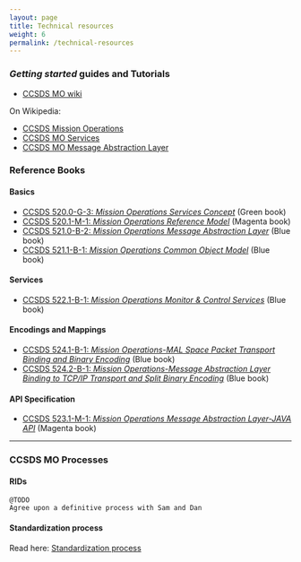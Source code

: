 ```yaml
---
layout: page
title: Technical resources
weight: 6
permalink: /technical-resources
---
```


### *Getting started* guides and Tutorials

 * [CCSDS MO wiki](https://github.com/ccsdsmo/ccsdsmo.github.io/wiki)

On Wikipedia:
 * [CCSDS Mission Operations](https://en.wikipedia.org/wiki/CCSDS_Mission_Operations)
 * [CCSDS MO Services](https://en.wikipedia.org/wiki/CCSDS_MO_Services)
 * [CCSDS MO Message Abstraction Layer](https://en.wikipedia.org/wiki/Message_Abstraction_Layer)

### Reference Books

#### Basics
 * [CCSDS 520.0-G-3: *Mission Operations Services Concept*](https://public.ccsds.org/Pubs/520x0g3.pdf) (Green book)
 * [CCSDS 520.1-M-1: *Mission Operations Reference Model*](https://public.ccsds.org/Pubs/520x1m1.pdf) (Magenta book)
 * [CCSDS 521.0-B-2: *Mission Operations Message Abstraction Layer*](https://public.ccsds.org/Pubs/521x0b2e1.pdf) (Blue book)
 * [CCSDS 521.1-B-1: *Mission Operations Common Object Model*](https://public.ccsds.org/Pubs/521x1b1.pdf) (Blue book)

#### Services
 * [CCSDS 522.1-B-1: *Mission Operations Monitor & Control Services*](https://public.ccsds.org/Pubs/522x1b1.pdf) (Blue book)

#### Encodings and Mappings
 * [CCSDS 524.1-B-1: *Mission Operations-MAL Space Packet Transport Binding and Binary Encoding*](https://public.ccsds.org/Pubs/524x1b1.pdf)  (Blue book)
 * [CCSDS 524.2-B-1: *Mission Operations-Message Abstraction Layer Binding to TCP/IP Transport and Split Binary Encoding*](https://public.ccsds.org/Pubs/524x2b1.pdf) (Blue book)

#### API Specification
 * [CCSDS 523.1-M-1: *Mission Operations Message Abstraction Layer-JAVA API*](https://public.ccsds.org/Pubs/523x1m1.pdf) (Magenta book)

---

### CCSDS MO Processes

#### RIDs

    @TODO
    Agree upon a definitive process with Sam and Dan

#### Standardization process

 Read here: [Standardization process](https://public.ccsds.org/publications/StandardsDevProcess.aspx)

